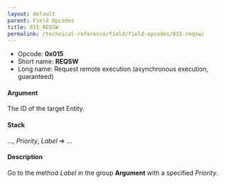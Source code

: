```yaml
---
layout: default
parent: Field Opcodes
title: 015_REQSW
permalink: /technical-reference/field/field-opcodes/015-reqsw/
---
```


-   Opcode: **0x015**
-   Short name: **REQSW**
-   Long name: Request remote execution (asynchronous execution, guaranteed)

#### Argument

The ID of the target Entity.

#### Stack

..., *Priority*, *Label* =&gt; ...

#### Description

Go to the method *Label* in the group **Argument** with a specified *Priority*.
